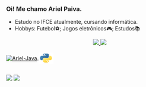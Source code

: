 ### Oi! Me chamo Ariel Paiva.

- Estudo no IFCE atualmente, cursando informática.
- Hobbys: Futebol⚽; Jogos eletrônicos🎮; Estudos📚

<div align="center">
  <a href="https://github.com/Ariel-Paiva">
  <img height="150em" src="https://github-readme-stats.vercel.app/api?username=Ariel-Paiva&show_icons=true&theme=dark&include_all_commits=true&count_private=true"/>
  <img height="150em" src="https://github-readme-stats.vercel.app/api/top-langs/?username=Ariel-Paiva&layout=compact&langs_count=7&theme=dark"/>
</div>

<div style="display: inline_block"><br>
  <img align="center" alt="Ariel-Java" height="30" width="40" src="https://cdn.jsdelivr.net/gh/devicons/devicon/icons/java/java-original-wordmark.svg">
  <img align="center" alt="Ariel-python" height="30" width="40" src="https://raw.githubusercontent.com/devicons/devicon/master/icons/python/python-original.svg">
</div>

  ##
  
<div>
  <a href="https://instagram.com/ariel__paiva" target="_blank"><img src="https://img.shields.io/badge/-Instagram-%23E4405F?style=for-the-badge&logo=instagram&logoColor=white" target="_blank"></a>
  <a href = "mailto:arielpaiva672007@gmail.com"><img src="https://img.shields.io/badge/-Gmail-%23333?style=for-the-badge&logo=gmail&logoColor=white" target="_blank"></a>
</div>
